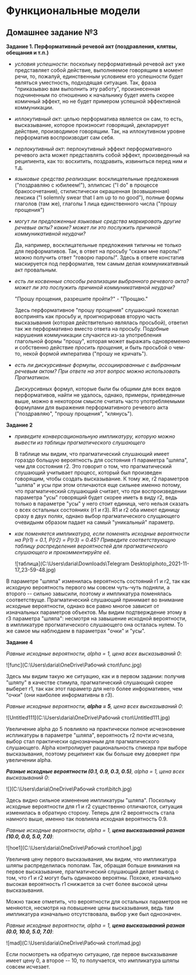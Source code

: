 # Функциональные модели
## Домашнее задание №3

**Задание 1. Перформативный речевой акт (поздравления, клятвы, обещания и т.п.)**

* _условия успешности_: поскольку перформативный речевой акт уже представляет собой действие, выполняемое говорящим в момент речи, то, пожалуй, единственным условием его успешности будет являться уместность, подходящая ситуация. Так, фраза "приказываю вам выполнить эту работу", произнесенная подчиненным по отношению к начальнику будет иметь скорее комичный эффект, но не будет примером успешной эффективной коммуникации.
* _иллокутивный акт_: целью перформатива является он сам, то есть, высказывание, которое произносит говорящий, декларирует действие, производимое говорящим. Так, на иллокутивном уровне перформатив воспроизводит сам себя.
* _перлокутивный акт_: перлокутивный эффект перформативного речевого акта может представлять собой эффект, произведенный на реципиента, как то: восхитить, поздравить, извиниться перед ним и т.д.
* _языковые средства реализации_: восклицательные предложения ("поздравляю с юбилеем!"), эллипсис ("I do" в процессе бракосочетания), стилистически окрашенная (возвышенная) лексика ("I solemnly swear that I am up to no good"), полные формы глаголов (там же), глаголы 1 лица единственного числа ("прошу прощения")
* _могут ли предложенные языковые средства маркировать другие речевые акты? какие? может ли это послужить причиной коммуникативной неудачи?_
  
  Да, например, восклицательные предложения типичны не только для перформативов. Так, в ответ на просьбу "скажи мне пароль!" можно получить ответ "говорю пароль!". Здесь в ответе констатив маскируется под перформатив, тем самым делая коммуникативный акт провальным. 
* _есть ли косвенные способы реализации выбранного речевого акта? может ли это послужить причиной коммуникативной неудачи?_
  
  "Прошу прощения, разрешите пройти?" - "Прощаю."

  Здесь перформативное "прошу прощения" слушающий пожелал воспринять как просьбу и, проигнорировав вторую часть высказывания (которая действительно являлась просьбой), ответил так же перформативно вместо ответа на просьбу. Подобные нарушения коммуникации случаются из-за употребления глагольной формы "прошу", которая может выражать одновременно и собственно действие _просить прощения_, и быть просьбой о чем-то, некой формой императива ("прошу не кричать").


* _есть ли дискурсивные формулы, ассоциированные с выбранным речевым актом? При ответе на этот вопрос можно использовать Прагматикон._

  Дискурсивных формул, которые были бы общими для всех видов перформативов, найти не удалось, однако, примеры, приведенные выше, можно в некотором смысле считать часто употребляемыми формулами для выражения перформативного речевого акта ("поздравляю", "прошу прощения", "клянусь").

**Задание 2**

* _приведите конверсациональную импликатуру, которую можно вывести из таблицы прагматического слушающего_

  В таблице мы видим, что прагматический слушающий имеет гораздо большую вероятность для состояния r1 параметра "шляпа", чем для состояния r2. Это говорит о том, что прагматический слушающий учитывает процесс, который был произведен говорящим, чтобы создать высказывание. К тому же, r2 параметров "шляпа" и усы при этом отличаются еще сильнее именно потому, что прагматический слушающий считает, что при воспроизведении параметра "усы" говорящий будет скорее иметь в виду r2, ведь только в параметре "усы" у него стоит единица, чего нельзя сказать о всех остальных состояниях (r1 и r3). R1 и r2 оба имеют единицу сразу в двух полях, однако выбор прагматического слущающего очевидынм образом падает на самый "уникальный" параметр.

  

* _как поменяется импликатура, если поменять исходные вероятности на P(r1) = 0.1, P(r2) = P(r3) = 0.45? Приведите соответствующую таблицу распределения вероятностей для прагматического слушающего и прокомментируйте её._

  ![таблица](C:\Users\daria\Downloads\Telegram Desktop\photo_2021-11-17_23-59-48.jpg)

  

В параметре "шляпа" изменилась вероятность состояний r1 и r2, так как исходную вероятность первого мы совсем чуть-чуть подняли, а второго -- сильно завысили, поэтому и импликатура поменялась соответствуще. Прагматический слушающий принимает во внимание исходные вероятности, однако все равно многое зависит от изначальных параметров объектов. Мы видим подтверждение этому в r3 параметра "шляпа": несмотря на завышение исходной вероятности, в импликатуре прогматического слушающего она осталась нулем. То же самое мы наблюдаем в параметрах "очки" и "усы".

**Задание 4**

*Равные исходные вероятности, alpha = 1, цена всех высказываний 0*:

![func](C:\Users\daria\OneDrive\Рабочий стол\func.jpg)

Здесь мы видим такую же ситуацию, как и в первом задании: получив "шляпу" в качестве стимула, прагматический слушающий скорее выберет r1, так как этот параметр для него более информативен, чем "очки" (они наиболее информативны в r3). 



*Равные исходные вероятности, **alpha = 5**, цена всех высказываний 0*:

![Untitled111](C:\Users\daria\OneDrive\Рабочий стол\Untitled111.jpg)

Увеличение alpha до 5 повлияло на практически полное исчезновение испликатуры в параметре "шляпа", вероятность r2 почти исчезла, выбор стал практически однозначным для прагматического слушающего. Alpha контролирует рациональность спикера при выборе высказывания, поэтому реципиент как бы больше ему доверяет при увеличении alpha.



***Разные исходные вероятности (0.1, 0.9, 0.3, 0.5)**, alpha = 1, цена всех высказываний 0*:

![](C:\Users\daria\OneDrive\Рабочий стол\bitch.jpg)

Здесь видно сильное изменение импликатуры "шляпа". Поскольку исходные вероятности для r1 и r2 существенно отличаются, ситуация изменилась в обратную сторону. Теперь для r2 вероятность стала намного выше, именно так повлияла исходная вероятность 0.9.



*Равные исходные вероятности, alpha = 1, **цена высказываний разная (10.0, 0.0, 5.0, 7.0)***:

![hoe1](C:\Users\daria\OneDrive\Рабочий стол\hoe1.jpg)



Увеличив цену первого высказывания, мы видим, что импликатура шляпы распределилась пополам. Так, обращая больше внимания на первое высказывание, прагматический слушающий делает вывод о том, что r1 и r2 могут быть одинаково вероятны. Похоже, изначально высокая вероятность r1 снижается за счет более высокой цены высказывания.

Можно также отметить, что вероятности для остальных параметров не меняются, несмотря на повышение цены высказывания, ведь там импликатура изначально отсутствовала, выбор уже был однозначен.

*Равные исходные вероятности, alpha = 1, **цена высказываний разная (0.0, 10.0, 5.0, 7.0)***:

![mad](C:\Users\daria\OneDrive\Рабочий стол\mad.jpg)

Если посмотреть на обратную ситуацию, где первое высказывание имеет цену 0, а второе -- 10, то получается, что импликатура шляпы совсем исчезает. 
